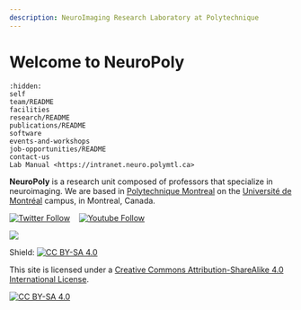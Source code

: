 ```yaml
---
description: NeuroImaging Research Laboratory at Polytechnique
---
```


# Welcome to NeuroPoly

```{toctree}
:hidden:
self
team/README
facilities
research/README
publications/README
software
events-and-workshops
job-opportunities/README
contact-us
Lab Manual <https://intranet.neuro.polymtl.ca>
```

**NeuroPoly** is a research unit composed of professors that specialize in neuroimaging. We are based in [Polytechnique Montreal](http://www.polymtl.ca/) on the [Université de Montréal](http://www.umontreal.ca/) campus, in Montreal, Canada.

[![Twitter Follow](https://img.shields.io/twitter/follow/polyneuro.svg?style=social)](https://twitter.com/polyneuro) &nbsp;&nbsp; [![Youtube Follow](.gitbook/assets/logo_youtube.png)](https://www.youtube.com/channel/UCCuMZye0AuGytw-Mv_4ZzfA/playlists)

![](.gitbook/assets/fig_home.png)


Shield: [![CC BY-SA 4.0][cc-by-sa-shield]][cc-by-sa]

This site is licensed under a
[Creative Commons Attribution-ShareAlike 4.0 International License][cc-by-sa].

[![CC BY-SA 4.0][cc-by-sa-image]][cc-by-sa]

[cc-by-sa]: http://creativecommons.org/licenses/by-sa/4.0/
[cc-by-sa-image]: https://licensebuttons.net/l/by-sa/4.0/88x31.png
[cc-by-sa-shield]: https://img.shields.io/badge/License-CC%20BY--SA%204.0-lightgrey.svg
